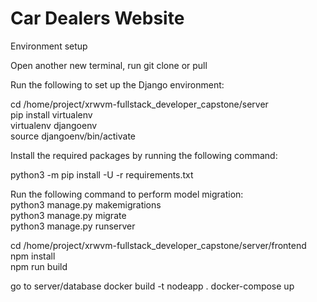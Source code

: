 # Car Dealers Website

Environment setup

Open another new terminal, run git clone or pull

Run the following to set up the Django environment:

cd /home/project/xrwvm-fullstack_developer_capstone/server\
pip install virtualenv\
virtualenv djangoenv\
source djangoenv/bin/activate

Install the required packages by running the following command:

python3 -m pip install -U -r requirements.txt

Run the following command to perform model migration:\
python3 manage.py makemigrations\
python3 manage.py migrate\
python3 manage.py runserver

cd /home/project/xrwvm-fullstack_developer_capstone/server/frontend\
npm install\
npm run build

go to server/database
docker build -t nodeapp .
docker-compose up
